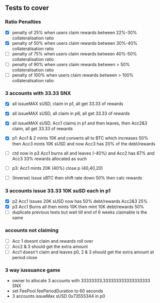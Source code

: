 ## Tests to cover

### Ratio Penalties

- [x] penalty of 25% when users claim rewards between 22%-30% collateralisation ratio
- [x] penalty of 50% when users claim rewards between 30%-40% collateralisation ratio
- [ ] penalty of 75% when users claim rewards between 40%-50% collateralisation ratio
- [ ] penalty of 90% when users claim rewards between > 50% collateralisation ratio
- [ ] penalty of 100% when users claim rewards between > 100% collateralisation ratio

### 3 accounts with 33.33 SNX

- [x] all issueMAX sUSD, claim in p1, all get 33.33 of rewards
- [x] all issueMAX sUSD, all claim in p6, all get 33.33 of rewards
- [x] all issueMAX sUSD, Acc1 claims in p1 and then leaves, then Acc2&3 claim, all get 33.33 of rewards
- [x] p1: Acc1 & 2 mints 10K and converts all to BTC which increases 50% then Acc3 mints 10K sUSD and now Acc3 has 20% of the debt/rewards

- [ ] ctd now in p3 Acc1 burns all and leaves (-40%) and Acc2 has 67% and Acc3 33% rewards allocated as such
- [ ] p3: Acc1 mints 20K (40%) close p (40,40,20)

- [ ] (Inverse) Issue sBTC then shift rate down 50% then calc rewards

### 3 accounts issue 33.33 10K suSD each in p1

- [x] p2 Acc1 Issues 20K sUSD now has 50% debt/rewards Acc2&3 25%
- [x] p3 Acc1 Burns all then mints 10K then mint 10K debt/rewards 50%
- [ ] duplicate previous tests but wait till end of 6 weeks claimable is the same

### accounts not claiming

- [ ] Acc 1 doesnt claim and rewards roll over
- [ ] Acc2 & 3 should get the extra amount
- [ ] Acc1 doesn't claim and leaves p0, 2 & 3 should get the extra amount at period close

### 3 way iussuance game
- owner to allocate 3 accounts with 33333333.333333333333333333 SNX
- set FeePool.feePeriodDuration to 60 seconds
- 3 accounts issueMax sUSD 0x73555344 in p0